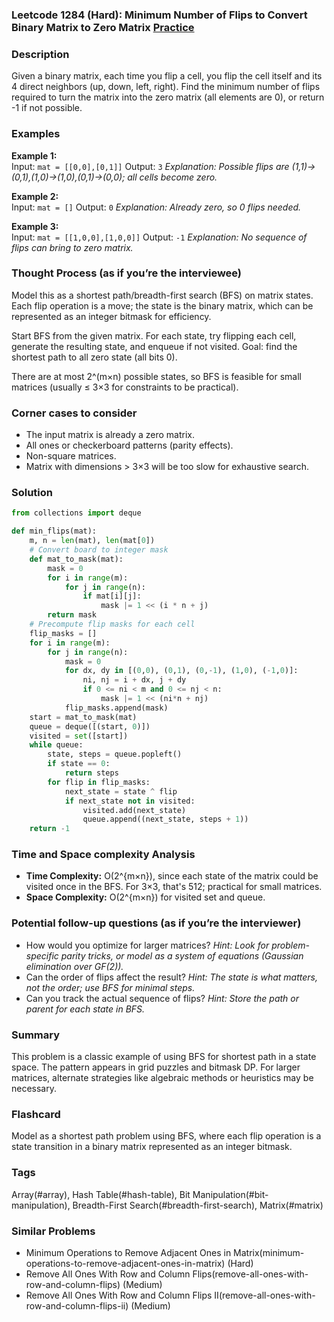 ### Leetcode 1284 (Hard): Minimum Number of Flips to Convert Binary Matrix to Zero Matrix [Practice](https://leetcode.com/problems/minimum-number-of-flips-to-convert-binary-matrix-to-zero-matrix)

### Description  
Given a binary matrix, each time you flip a cell, you flip the cell itself and its 4 direct neighbors (up, down, left, right). Find the minimum number of flips required to turn the matrix into the zero matrix (all elements are 0), or return -1 if not possible.

### Examples  
**Example 1:**  
Input: `mat = [[0,0],[0,1]]`
Output: `3`
*Explanation: Possible flips are (1,1)->(0,1),(1,0)->(1,0),(0,1)->(0,0); all cells become zero.*

**Example 2:**  
Input: `mat = []`
Output: `0`
*Explanation: Already zero, so 0 flips needed.*

**Example 3:**  
Input: `mat = [[1,0,0],[1,0,0]]`
Output: `-1`
*Explanation: No sequence of flips can bring to zero matrix.*


### Thought Process (as if you’re the interviewee)  
Model this as a shortest path/breadth-first search (BFS) on matrix states. Each flip operation is a move; the state is the binary matrix, which can be represented as an integer bitmask for efficiency.

Start BFS from the given matrix. For each state, try flipping each cell, generate the resulting state, and enqueue if not visited. Goal: find the shortest path to all zero state (all bits 0).

There are at most 2^(m×n) possible states, so BFS is feasible for small matrices (usually ≤ 3×3 for constraints to be practical).


### Corner cases to consider  
- The input matrix is already a zero matrix.
- All ones or checkerboard patterns (parity effects).
- Non-square matrices.
- Matrix with dimensions > 3×3 will be too slow for exhaustive search.


### Solution

```python
from collections import deque

def min_flips(mat):
    m, n = len(mat), len(mat[0])
    # Convert board to integer mask
    def mat_to_mask(mat):
        mask = 0
        for i in range(m):
            for j in range(n):
                if mat[i][j]:
                    mask |= 1 << (i * n + j)
        return mask
    # Precompute flip masks for each cell
    flip_masks = []
    for i in range(m):
        for j in range(n):
            mask = 0
            for dx, dy in [(0,0), (0,1), (0,-1), (1,0), (-1,0)]:
                ni, nj = i + dx, j + dy
                if 0 <= ni < m and 0 <= nj < n:
                    mask |= 1 << (ni*n + nj)
            flip_masks.append(mask)
    start = mat_to_mask(mat)
    queue = deque([(start, 0)])
    visited = set([start])
    while queue:
        state, steps = queue.popleft()
        if state == 0:
            return steps
        for flip in flip_masks:
            next_state = state ^ flip
            if next_state not in visited:
                visited.add(next_state)
                queue.append((next_state, steps + 1))
    return -1
```

### Time and Space complexity Analysis  

- **Time Complexity:** O(2^{m×n}), since each state of the matrix could be visited once in the BFS. For 3×3, that's 512; practical for small matrices.
- **Space Complexity:** O(2^{m×n}) for visited set and queue.


### Potential follow-up questions (as if you’re the interviewer)  

- How would you optimize for larger matrices?
  *Hint: Look for problem-specific parity tricks, or model as a system of equations (Gaussian elimination over GF(2)).*
- Can the order of flips affect the result?
  *Hint: The state is what matters, not the order; use BFS for minimal steps.*
- Can you track the actual sequence of flips?
  *Hint: Store the path or parent for each state in BFS.*

### Summary
This problem is a classic example of using BFS for shortest path in a state space. The pattern appears in grid puzzles and bitmask DP. For larger matrices, alternate strategies like algebraic methods or heuristics may be necessary.


### Flashcard
Model as a shortest path problem using BFS, where each flip operation is a state transition in a binary matrix represented as an integer bitmask.

### Tags
Array(#array), Hash Table(#hash-table), Bit Manipulation(#bit-manipulation), Breadth-First Search(#breadth-first-search), Matrix(#matrix)

### Similar Problems
- Minimum Operations to Remove Adjacent Ones in Matrix(minimum-operations-to-remove-adjacent-ones-in-matrix) (Hard)
- Remove All Ones With Row and Column Flips(remove-all-ones-with-row-and-column-flips) (Medium)
- Remove All Ones With Row and Column Flips II(remove-all-ones-with-row-and-column-flips-ii) (Medium)
